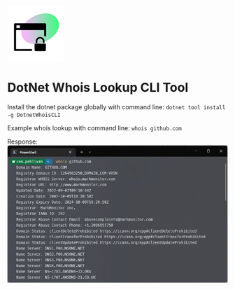 ![icon](https://raw.githubusercontent.com/cempehlivan/dotnet-whois-cli/main/icon.jpg)
# DotNet Whois Lookup CLI Tool

Install the dotnet package globally with command line:
``
	dotnet tool install -g DotnetWhoisCLI 
``

Example whois lookup with command line:
``
	whois github.com
``

Response:
![response](https://raw.githubusercontent.com/cempehlivan/dotnet-whois-cli/main/screenshot.jpg)